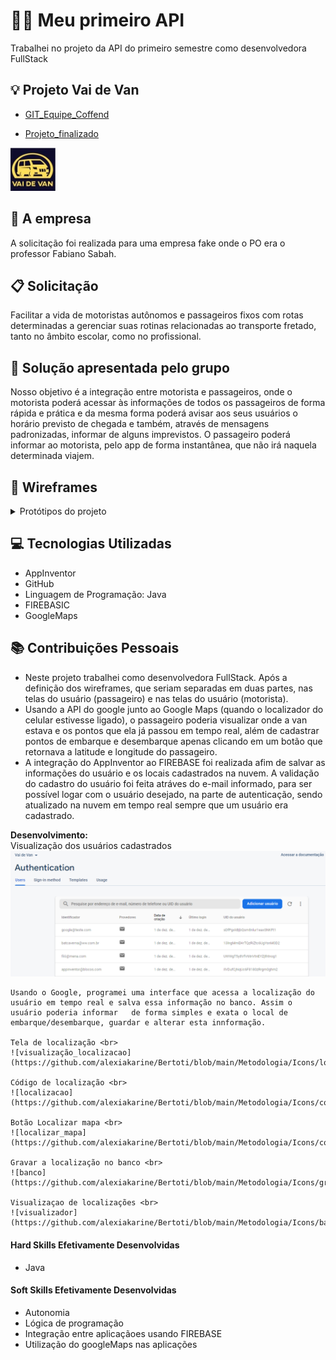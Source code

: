 # :running_woman: Meu primeiro API
Trabalhei no projeto da API do primeiro semestre como desenvolvedora FullStack

## :bulb: Projeto Vai de Van 
* [GIT_Equipe_Coffend](https://github.com/Valdineynascimento/projeto_integrador_coffeend)

* [Projeto_finalizado](https://www.youtube.com/watch?v=pv4N1FjU36A)
 
![logo_projeto](https://github.com/alexiakarine/Bertoti/blob/main/Metodologia/Icons/VaideVan_logo.png)

## :briefcase: A empresa
A solicitação foi realizada para uma empresa fake onde o PO era o professor Fabiano Sabah.

## :clipboard: Solicitação 
Facilitar a vida de motoristas autônomos e passageiros fixos com rotas determinadas a gerenciar suas rotinas relacionadas ao transporte fretado, tanto no âmbito escolar, como no profissional.

## :pushpin: Solução apresentada pelo grupo
Nosso objetivo é a integração entre motorista e passageiros, onde o motorista poderá acessar às informações de todos os passageiros de forma rápida e prática e da mesma forma poderá avisar aos seus usuários o horário previsto de chegada e também, através de mensagens padronizadas, informar de alguns imprevistos. O passageiro poderá informar ao motorista, pelo app de forma instantânea, que não irá naquela determinada viajem.


## :art: Wireframes
<details>
	<summary>Protótipos do projeto </summary>
	Tela de login <br>
	![Tela_de_login](https://github.com/alexiakarine/Bertoti/blob/main/Metodologia/Icons/VaideVan_login.jpg)

	Tela de cadastro do usuário <br>
	![Tela_de_cadastro](https://github.com/alexiakarine/Bertoti/blob/main/Metodologia/Icons/VaideVan_cadastroFeitoPeloPassageiro.jpg)

	Tela de cadastro usada pelo motorista para cadastrar os usuários <br>
	![Tela_do_motorista](https://github.com/alexiakarine/Bertoti/blob/main/Metodologia/Icons/VaideVan_cadastro.jpg)

</details>

## :computer: Tecnologias Utilizadas
- AppInventor
- GitHub
- Linguagem de Programação: Java
- FIREBASIC
- GoogleMaps

## :books: Contribuições Pessoais
- Neste projeto trabalhei como desenvolvedora FullStack. Após a definição dos wireframes, que seriam separadas em duas partes, nas telas do usuário (passageiro) e nas telas do usuário (motorista). 
- Usando a API do google junto ao Google Maps (quando o localizador do celular estivesse ligado), o passageiro poderia visualizar onde a van estava e os pontos que ela já passou em tempo real, além de cadastrar pontos de embarque e desembarque apenas clicando em um botão que retornava a latitude e longitude do passageiro. 
- A integração do AppInventor ao FIREBASE foi realizada afim de salvar as informações do usuário e os locais cadastrados na nuvem. A validação do cadastro do usuário foi feita atráves do e-mail informado, para ser possível logar com o usuário desejado, na parte de autenticação, sendo atualizado na nuvem em tempo real sempre que um usuário era cadastrado.

**Desenvolvimento:**  
	Visualização dos usuários cadastrados <br>
	<image>![visualização_localizacao](https://github.com/alexiakarine/Bertoti/blob/main/Metodologia/Icons/firebase.png)</image>

	Usando o Google, programei uma interface que acessa a localização do usuário em tempo real e salva essa informação no banco. Assim o usuário poderia informar 	de forma simples e exata o local de embarque/desembarque, guardar e alterar esta innformação.

	Tela de localização <br>
	![visualização_localizacao](https://github.com/alexiakarine/Bertoti/blob/main/Metodologia/Icons/localUSUARIO.png)

	Código de localização <br>
	![localizacao](https://github.com/alexiakarine/Bertoti/blob/main/Metodologia/Icons/codigoLocalizacao.png)

	Botão Localizar mapa <br>
	![localizar_mapa](https://github.com/alexiakarine/Bertoti/blob/main/Metodologia/Icons/codigoLocalizacao_.png)

	Gravar a localização no banco <br>
	![banco](https://github.com/alexiakarine/Bertoti/blob/main/Metodologia/Icons/gravarLocalBANCO.png)

	Visualizaçao de localizações <br>
	![visualizador](https://github.com/alexiakarine/Bertoti/blob/main/Metodologia/Icons/banco_Local.png)

#### Hard Skills Efetivamente Desenvolvidas
* Java

#### Soft Skills Efetivamente Desenvolvidas
* Autonomia
* Lógica de programação
* Integração entre aplicaçãoes usando FIREBASE
* Utilização do googleMaps nas aplicações


